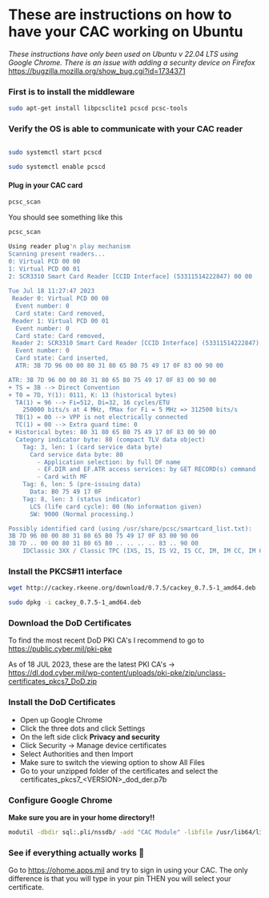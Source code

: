 # These are instructions on how to have your CAC working on Ubuntu
*These instructions have only been used on Ubuntu v 22.04 LTS using Google Chrome. There is an issue with adding a security device on Firefox* https://bugzilla.mozilla.org/show_bug.cgi?id=1734371

### First is to install the middleware

```bash
sudo apt-get install libpcsclite1 pcscd pcsc-tools
```

### Verify the OS is able to communicate with your CAC reader

```bash

sudo systemctl start pcscd

sudo systemctl enable pcscd
```

#### Plug in your CAC card

```bash
pcsc_scan
```

You should see something like this

```bash
pcsc_scan

Using reader plug'n play mechanism
Scanning present readers...
0: Virtual PCD 00 00
1: Virtual PCD 00 01
2: SCR3310 Smart Card Reader [CCID Interface] (53311514222847) 00 00
 
Tue Jul 18 11:27:47 2023
 Reader 0: Virtual PCD 00 00
  Event number: 0
  Card state: Card removed, 
 Reader 1: Virtual PCD 00 01
  Event number: 0
  Card state: Card removed, 
 Reader 2: SCR3310 Smart Card Reader [CCID Interface] (53311514222847) 00 00
  Event number: 0
  Card state: Card inserted, 
  ATR: 3B 7D 96 00 00 80 31 80 65 B0 75 49 17 0F 83 00 90 00

ATR: 3B 7D 96 00 00 80 31 80 65 B0 75 49 17 0F 83 00 90 00
+ TS = 3B --> Direct Convention
+ T0 = 7D, Y(1): 0111, K: 13 (historical bytes)
  TA(1) = 96 --> Fi=512, Di=32, 16 cycles/ETU
    250000 bits/s at 4 MHz, fMax for Fi = 5 MHz => 312500 bits/s
  TB(1) = 00 --> VPP is not electrically connected
  TC(1) = 00 --> Extra guard time: 0
+ Historical bytes: 80 31 80 65 B0 75 49 17 0F 83 00 90 00
  Category indicator byte: 80 (compact TLV data object)
    Tag: 3, len: 1 (card service data byte)
      Card service data byte: 80
        - Application selection: by full DF name
        - EF.DIR and EF.ATR access services: by GET RECORD(s) command
        - Card with MF
    Tag: 6, len: 5 (pre-issuing data)
      Data: B0 75 49 17 0F
    Tag: 8, len: 3 (status indicator)
      LCS (life card cycle): 00 (No information given)
      SW: 9000 (Normal processing.)

Possibly identified card (using /usr/share/pcsc/smartcard_list.txt):
3B 7D 96 00 00 80 31 80 65 B0 75 49 17 0F 83 00 90 00
3B 7D .. 00 00 80 31 80 65 B0 .. .. .. .. 83 .. 90 00
	IDClassic 3XX / Classic TPC (IXS, IS, IS V2, IS CC, IM, IM CC, IM CC V3) / MultiApp ID Cards
```


### Install the PKCS#11 interface

```bash
wget http://cackey.rkeene.org/download/0.7.5/cackey_0.7.5-1_amd64.deb

sudo dpkg -i cackey_0.7.5-1_amd64.deb
```

### Download the DoD Certificates

To find the most recent DoD PKI CA's I recommend to go to https://public.cyber.mil/pki-pke

As of 18 JUL 2023, these are the latest PKI CA's -> https://dl.dod.cyber.mil/wp-content/uploads/pki-pke/zip/unclass-certificates_pkcs7_DoD.zip

### Install the DoD Certificates

- Open up Google Chrome
- Click the three dots and click Settings
- On the left side click **Privacy and security**
- Click Security -> Manage device certificates
- Select Authorities and then Import
- Make sure to switch the viewing option to show All Files
- Go to your unzipped folder of the certificates and select the certificates_pkcs7_\<VERSION>\_dod_der.p7b

### Configure Google Chrome

**Make sure you are in your home directory!!**

```bash
modutil -dbdir sql:.pli/nssdb/ -add "CAC Module" -libfile /usr/lib64/libcackey.so 
```

### See if everything actually works :crossed_fingers:

Go to https://ohome.apps.mil and try to sign in using your CAC. The only difference is that you will type in your pin THEN you will select your certificate.
